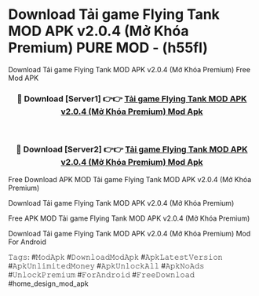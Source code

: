 # Download Tải game Flying Tank MOD APK v2.0.4 (Mở Khóa Premium) PURE MOD - (h55fl)
Download Tải game Flying Tank MOD APK v2.0.4 (Mở Khóa Premium) Free Mod APK

<div align="center">
<h3>🔴 Download [Server1] 👉👉 <a href="https://apk-comot.site?title=Tải_game_Flying_Tank_MOD_APK_v2.0.4_(Mở_Khóa_Premium)">Tải game Flying Tank MOD APK v2.0.4 (Mở Khóa Premium) Mod Apk</a></h3><br>

<h3>🔴 Download [Server2] 👉👉 <a href="https://apk-comot.site?title=Tải_game_Flying_Tank_MOD_APK_v2.0.4_(Mở_Khóa_Premium)">Tải game Flying Tank MOD APK v2.0.4 (Mở Khóa Premium) Mod Apk</a></h3>
</div>


Free Download APK MOD Tải game Flying Tank MOD APK v2.0.4 (Mở Khóa Premium)

Download Tải game Flying Tank MOD APK v2.0.4 (Mở Khóa Premium) 

Free APK MOD Tải game Flying Tank MOD APK v2.0.4 (Mở Khóa Premium) 

Download Tải game Flying Tank MOD APK v2.0.4 (Mở Khóa Premium) Mod For Android

𝚃𝚊𝚐𝚜: #𝙼𝚘𝚍𝙰𝚙𝚔 #𝙳𝚘𝚠𝚗𝚕𝚘𝚊𝚍𝙼𝚘𝚍𝙰𝚙𝚔 #𝙰𝚙𝚔𝙻𝚊𝚝𝚎𝚜𝚝𝚅𝚎𝚛𝚜𝚒𝚘𝚗 #𝙰𝚙𝚔𝚄𝚗𝚕𝚒𝚖𝚒𝚝𝚎𝚍𝙼𝚘𝚗𝚎𝚢 #𝙰𝚙𝚔𝚄𝚗𝚕𝚘𝚌𝚔𝙰𝚕𝚕 #𝙰𝚙𝚔𝙽𝚘𝙰𝚍𝚜 #𝚄𝚗𝚕𝚘𝚌𝚔𝙿𝚛𝚎𝚖𝚒𝚞𝚖 #𝙵𝚘𝚛𝙰𝚗𝚍𝚛𝚘𝚒𝚍 #𝙵𝚛𝚎𝚎𝙳𝚘𝚠𝚗𝚕𝚘𝚊𝚍 #home_design_mod_apk